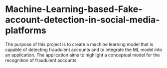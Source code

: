 # Machine-Learning-based-Fake-account-detection-in-social-media-platforms
The purpose of this project is to create a machine learning model that is capable of detecting fraudulent accounts and to integrate the ML model into an application. The application aims to highlight a conceptual model for the recognition of fraudulent accounts.
